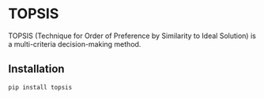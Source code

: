 # TOPSIS

TOPSIS (Technique for Order of Preference by Similarity to Ideal Solution) is a multi-criteria decision-making method.

## Installation

```bash
pip install topsis
